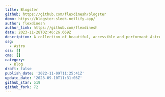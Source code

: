 ```yaml
---
title: Blogster
github: https://github.com/flexdinesh/blogster
demo: https://blogster-sleek.netlify.app/
author: flexdinesh
author_link: https://github.com/flexdinesh
date: 2023-11-28T02:46:26.669Z
description: A collection of beautiful, accessible and performant Astro blog templates.
ssg:
  - Astro
css: []
cms: []
category:
  - Blog
draft: false
publish_date: '2022-11-09T11:25:41Z'
update_date: '2023-09-10T11:31:03Z'
github_star: 519
github_fork: 72
---
```

